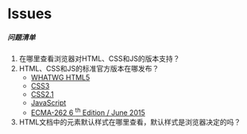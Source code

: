 # Issues

##### 问题清单
1.  在哪里查看浏览器对HTML、CSS和JS的版本支持？
2.  HTML、CSS和JS的标准官方版本在哪发布？
	- 	[WHATWG HTML5](https://html.spec.whatwg.org/multipage/)
	-	[CSS3](CSS3.html)
	- 	[CSS2.1](https://www.w3.org/TR/2011/REC-CSS2-20110607/#minitoc)
	-	[JavaScript](https://developer.mozilla.org/zh-CN/docs/Web/JavaScript/Language_Resources)
	- 	[ECMA-262 6 <sup>th</sup> Edition / June 2015](http://www.ecma-international.org/ecma-262/6.0/#sec-object-type)
3.  HTML文档中的元素默认样式在哪里查看，默认样式是浏览器决定的吗？

